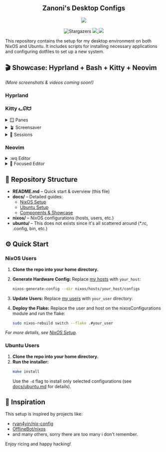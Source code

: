<h2 align="center">Zanoni's Desktop Configs</h2>

<p align="center">
  <img src="https://raw.githubusercontent.com/catppuccin/catppuccin/main/assets/palette/macchiato.png" width="400" />
</p>

<p align="center">
   <img alt="Stargazers" src="https://img.shields.io/github/stars/castrozan/.dotfiles?style=for-the-badge&logo=starship&color=C9CBFF&logoColor=D9E0EE&labelColor=302D41">
   <a href="https://nixos.org/">
      <img src="https://img.shields.io/badge/NixOS-24.11-informational.svg?style=for-the-badge&logo=nixos&color=F2CDCD&logoColor=D9E0EE&labelColor=302D41">
   </a>
   <a href="https://github.com/ryan4yin/nixos-and-flakes-book">
      <img src="https://img.shields.io/static/v1?label=Nix Flakes&message=learning&style=for-the-badge&logo=nixos&color=DDB6F2&logoColor=D9E0EE&labelColor=302D41">
   </a>
</p>

This repository contains the setup for my desktop environment on both NixOS and Ubuntu. It includes scripts for installing necessary applications and configuring dotfiles to set up a new system.

## 🎬 Showcase: Hyprland + Bash + Kitty + Neovim 
*(More screenshots & videos coming soon!)*
<!-- TODO: add desktop video showcase -->

### Hyprland
<!-- TODO: add screenshots -->

### Kitty ᓚᘏᗢ

<details>
<summary>🪟 Panes</summary>

![panes](docs/img/tmux/showcase-panes.png)

</details>
<details>
<summary>🪴 Screensaver</summary>

![screensaver](docs/img/tmux/showcase-screensaver.png)

</details>
<details>
<summary>🔱 Sessions</summary>

![sessions](docs/img/tmux/showcase-sessions.png)

</details>

### Neovim

<details>
<summary>:wq Editor</summary>

![editor](docs/img/neovim/showcase-editor.png)

</details>
<details>
<summary>🎯 Focused Editor</summary>

![editor](docs/img/neovim/showcase-focused-editor.png)

</details>

## 📂 Repository Structure

- **README.md** – Quick start & overview (this file)
- **docs/** – Detailed guides:
  - [NixOS Setup](docs/nixos.md)
  - [Ubuntu Setup](docs/ubuntu.md)
  - [Components & Showcase](docs/components.md)
- **nixos/** – NixOS configurations (hosts, users, etc.)
- **ubuntu/** – This does not exists since it's all scattered around (*.rc, .config, bin, etc.)

## ⚙️ Quick Start

### NixOS Users
1. **Clone the repo into your home directory.**
2. **Generate Hardware Config:**
   Replace [my hosts](nixos/hosts) with `your_host`:
   ```bash
   nixos-generate-config --dir nixos/hosts/your_host/configs
   ```
3. **Update Users:**
   Replace [my users](nixos/users) with `your_user` directory:

3. **Deploy the Flake:**
   Replace the user and host on the nixosConfigurations module and run the flake:
   ```bash
   sudo nixos-rebuild switch --flake .#your_user
   ```

_For more details, see [NixOS Setup](docs/nixos.md)._

### Ubuntu Users
1. **Clone the repo into your home directory.**
2. **Run the installer:**
   ```bash
   make install
   ```
   Use the `-d` flag to install only selected configurations (see [docs/ubuntu.md](docs/ubuntu.md) for details).

## 🔗 Inspiration
This setup is inspired by projects like:
- [ryan4yin/nix-config](https://github.com/ryan4yin/nix-config)
- [OfflineBot/nixos](https://github.com/OfflineBot/nixos)
- and many others, sorry there are too many i don't remember.

Enjoy ricing and happy hacking!